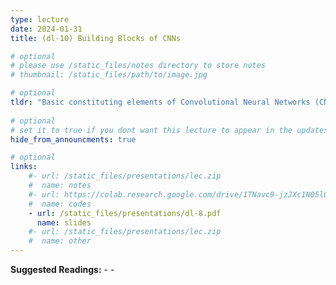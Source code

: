 ```yaml
---
type: lecture
date: 2024-01-31
title: (dl-10) Building Blocks of CNNs

# optional
# please use /static_files/notes directory to store notes
# thumbnail: /static_files/path/to/image.jpg

# optional
tldr: "Basic constituting elements of Convolutional Neural Networks (CNN)"
  
# optional
# set it to true if you dont want this lecture to appear in the updates section
hide_from_announcments: true

# optional
links: 
    #- url: /static_files/presentations/lec.zip
    #  name: notes
    #- url: https://colab.research.google.com/drive/1TNavc9-jzJXc1N05l06KYfgaSmu7zqxN?usp=sharing
    #  name: codes
    - url: /static_files/presentations/dl-8.pdf
      name: slides
    #- url: /static_files/presentations/lec.zip
    #  name: other
---
```


**Suggested Readings:**
-[]()
-[]()


